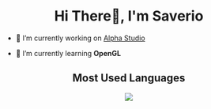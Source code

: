 <h1 align="center">Hi There👋, I'm Saverio</h1>

- 🔭 I’m currently working on [Alpha Studio](https://github.com/UnNabbo/Alpha-Studio)

- 🌱 I’m currently learning **OpenGL**

<div align="center">
  <h2>Most Used Languages</h2>
<img src="https://github-readme-stats.vercel.app/api/top-langs/?username=UnNabbo&layout=compat&theme=onedark">
</div>
  
